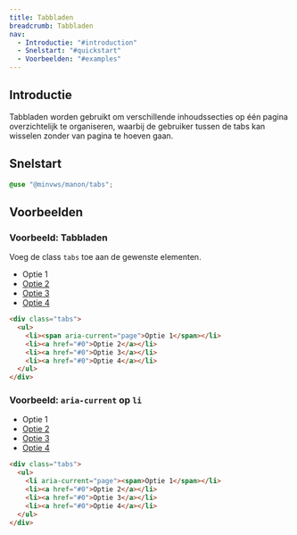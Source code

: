 ```yaml
---
title: Tabbladen
breadcrumb: Tabbladen
nav:
  - Introductie: "#introduction"
  - Snelstart: "#quickstart"
  - Voorbeelden: "#examples"
---
```


<h2 id="introduction">Introductie</h2>

Tabbladen worden gebruikt om verschillende inhoudssecties op één pagina overzichtelijk te organiseren, waarbij de gebruiker tussen de tabs kan wisselen zonder van pagina te hoeven gaan.

<h2 id="quickstart">Snelstart</h2>

```scss
@use "@minvws/manon/tabs";
```

<h2 id="examples">Voorbeelden</h2>

### Voorbeeld: Tabbladen

Voeg de class `tabs` toe aan de gewenste elementen.

<div class="tabs" id="tabs">
  <ul>
    <li><span aria-current="page">Optie 1</span></li>
    <li><a href="tabs">Optie 2</a></li>
    <li><a href="tabs">Optie 3</a></li>
    <li><a href="tabs">Optie 4</a></li>
  </ul>
</div>

```html
<div class="tabs">
  <ul>
    <li><span aria-current="page">Optie 1</span></li>
    <li><a href="#0">Optie 2</a></li>
    <li><a href="#0">Optie 3</a></li>
    <li><a href="#0">Optie 4</a></li>
  </ul>
</div>
```

### Voorbeeld: `aria-current` op `li`

<div class="tabs" id="li">
  <ul>
    <li aria-current="page"><span>Optie 1</span></li>
    <li><a href="#li">Optie 2</a></li>
    <li><a href="#li">Optie 3</a></li>
    <li><a href="#li">Optie 4</a></li>
  </ul>
</div>

```html
<div class="tabs">
  <ul>
    <li aria-current="page"><span>Optie 1</span></li>
    <li><a href="#0">Optie 2</a></li>
    <li><a href="#0">Optie 3</a></li>
    <li><a href="#0">Optie 4</a></li>
  </ul>
</div>
```
